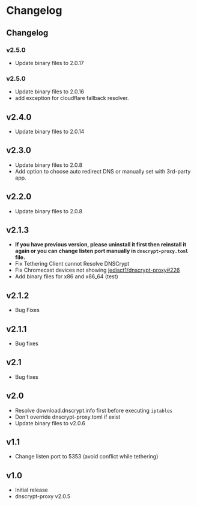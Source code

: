 # Changelog
## Changelog
### v2.5.0
- Update binary files to 2.0.17
### v2.5.0
- Update binary files to 2.0.16
- add exception for cloudflare fallback resolver.
## v2.4.0
* Update binary files to 2.0.14
## v2.3.0
* Update binary files to 2.0.8
* Add option to choose auto redirect DNS or manually set with 3rd-party app.
## v2.2.0
* Update binary files to 2.0.8
## v2.1.3
* __If you have previous version, please uninstall it first then reinstall it again or you can change listen port manually in `dnscrypt-proxy.toml` file.__
* Fix Tethering Client cannot Resolve DNSCrypt
* Fix Chromecast devices not showing [jedisct1/dnscrypt-proxy#226](https://github.com/jedisct1/dnscrypt-proxy/issues/226)
* Add binary files for x86 and x86_64 (test)
## v2.1.2
* Bug Fixes
## v2.1.1
* Bug fixes
## v2.1
* Bug fixes
## v2.0
* Resolve download.dnscrypt.info first before executing `iptables`
* Don't override dnscrypt-proxy.toml if exist
* Update binary files to v2.0.6
## v1.1
* Change listen port to 5353 (avoid conflict while tethering)
## v1.0
* Initial release
* dnscrypt-proxy v2.0.5

